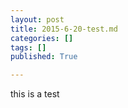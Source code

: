 ```yaml
---
layout: post
title: 2015-6-20-test.md
categories: []
tags: []
published: True

---
```


this is a test